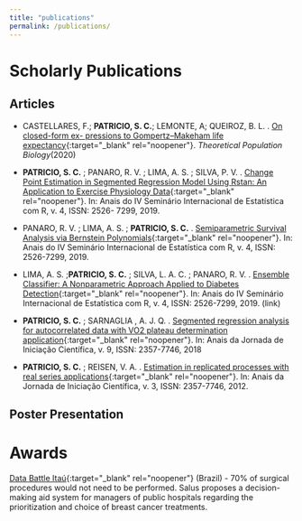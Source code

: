 ```yaml
---
title: "publications"
permalink: /publications/
---
```


# Scholarly Publications
## Articles
  - CASTELLARES, F.; **PATRICIO, S. C.**; LEMONTE, A; QUEIROZ, B. L. . [On closed-form ex- pressions to Gompertz–Makeham life expectancy](https://doi.org/10.1016/j.tpb.2020.04.005){:target="_blank" rel="noopener"}. _Theoretical Population Biology_(2020)

  - **PATRICIO, S. C.** ; PANARO, R. V. ; LIMA, A. S. ; SILVA, P. V. . [Change Point Estimation in Segmented Regression Model Using Rstan: An Application to Exercise Physiology Data](http://periodicos.uff.br/anaisdoser/article/view/29038){:target="_blank" rel="noopener"}. In: Anais do IV Seminário Internacional de Estatística com R, v. 4, ISSN: 2526- 7299, 2019.

  - PANARO, R. V. ; LIMA, A. S. ; **PATRICIO, S. C.** . [Semiparametric Survival Analysis via Bernstein Polynomials](http://www.periodicos.uff.br/anaisdoser/article/view/29343){:target="_blank" rel="noopener"}. In: Anais do IV Seminário Internacional de Estatística com R, v. 4, ISSN: 2526-7299, 2019.

  - LIMA, A. S. ;**PATRICIO, S. C.** ; SILVA, L. A. C. ; PANARO, R. V. . [Ensemble Classifier: A Nonparametric Approach Applied to Diabetes Detection](http://www.periodicos.uff.br/anaisdoser/article/view/29318){:target="_blank" rel="noopener"}. In: Anais do IV Seminário Internacional de Estatística com R, v. 4, ISSN: 2526-7299, 2019. (link)

  - **PATRICIO, S. C.** ; SARNAGLIA , A. J. Q. . [Segmented regression analysis for autocorrelated data with VO2 plateau determination application](http://portais4.ufes.br/posgrad/anais_jornada_ic/desc.php?&id=13428){:target="_blank" rel="noopener"}. In: Anais da Jornada de Iniciação Científica, v. 9, ISSN: 2357-7746, 2018

  - **PATRICIO, S. C.** ; REISEN, V. A. . [Estimation in replicated processes with real series applications](http://portais4.ufes.br/posgrad/anais_jornada_ic/desc.php?&id=3833){:target="_blank" rel="noopener"}. In: Anais da Jornada de Iniciação Científica, v. 3, ISSN: 2357-7746, 2012.

## Poster Presentation

# Awards
[Data Battle Itaú](https://app.shawee.io/@scpatr){:target="_blank" rel="noopener"} (Brazil) - 70% of surgical procedures would not need to be performed. Salus proposes a decision-making aid system for managers of public hospitals regarding the prioritization and choice of breast cancer treatments.
